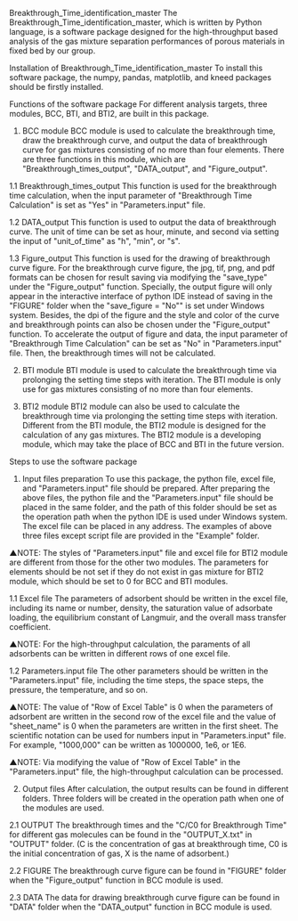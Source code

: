 Breakthrough_Time_identification_master
The Breakthrough_Time_identification_master, which is written by Python language, is a software package designed for the high-throughput based analysis of the gas mixture separation performances of porous materials in fixed bed by our group. 

Installation of Breakthrough_Time_identification_master
To install this software package, the numpy, pandas, matplotlib, and kneed packages should be firstly installed.

Functions of the software package
For different analysis targets, three modules, BCC, BTI, and BTI2, are built in this package. 
1. BCC module
BCC module is used to calculate the breakthrough time, draw the breakthrough curve, and output the data of breakthrough curve for gas mixtures consisting of no more than four elements. There are three functions in this module, which are  "Breakthrough_times_output", "DATA_output", and "Figure_output".

1.1 Breakthrough_times_output
This function is used for the breakthrough time calculation, when the input parameter of "Breakthrough Time Calculation" is set as "Yes" in "Parameters.input" file.

1.2 DATA_output
This function is used to output the data of breakthrough curve. The unit of time can be set as hour, minute, and second via setting the input of "unit_of_time" as "h", "min", or "s".

1.3 Figure_output
This function is used for the drawing of breakthrough curve figure. For the breakthrough curve figure, the jpg, tif, png, and pdf formats can be chosen for result saving via modifying the "save_type" under the "Figure_output" function. Specially, the output figure will only appear in the interactive interface of python IDE instead of saving in the "FIGURE" folder when the "save_figure = "No"" is set under Windows system. Besides, the dpi of the figure and the style and color of the curve and breakthrough points can also be chosen under the "Figure_output" function.
To accelerate the output of figure and data, the input parameter of "Breakthrough Time Calculation" can be set as "No" in "Parameters.input" file. Then, the breakthrough times will not be calculated.

2. BTI module
BTI module is used to calculate the breakthrough time via prolonging the setting time steps with iteration. The BTI module is only use for gas mixtures consisting of no more than four elements.

3. BTI2 module
BTI2 module can also be used to calculate the breakthrough time via prolonging the setting time steps with iteration. Different from the BTI module, the BTI2 module is designed for the calculation of any gas mixtures. The BTI2 module is a developing module, which may take the place of BCC and BTI in the future version.

Steps to use the software package
1. Input files preparation
To use this package, the python file, excel file, and "Parameters.input" file should be prepared. After preparing the above files, the python file and the "Parameters.input" file should be placed in the same folder, and the path of this folder should be set as the operation path when the python IDE is used under Windows system. The excel file can be placed in any address. The examples of above three files except script file are provided in the "Example" folder.

▲NOTE: The styles of "Parameters.input" file and excel file for BTI2 module are different from those for the other two modules. The parameters for elements should be not set if they do not exist in gas mixture for BTI2 module, which should be set to 0 for BCC and BTI modules.

1.1 Excel file
The parameters of adsorbent should be written in the excel file, including its name or number, density, the saturation value of adsorbate loading, the equilibrium constant of Langmuir, and the overall mass transfer coefficient. 

▲NOTE: For the high-throughput calculation, the paraments of all adsorbents can be written in different rows of one excel file. 

1.2 Parameters.input file
The other parameters should be written in the "Parameters.input" file, including the time steps, the space steps, the pressure, the temperature, and so on. 

▲NOTE: The value of "Row of Excel Table" is 0 when the parameters of adsorbent are written in the second row of the excel file and the value of "sheet_name" is 0 when the parameters are written in the first sheet. The scientific notation can be used for numbers input in "Parameters.input" file. For example, "1000,000" can be written as 1000000, 1e6, or 1E6.

▲NOTE: Via modifying the value of "Row of Excel Table" in the "Parameters.input" file, the high-throughput calculation can be processed. 

2. Output files
After calculation, the output results can be found in different folders. Three folders will be created in the operation path when one of the modules are used.

2.1 OUTPUT
The breakthrough times and the "C/C0 for Breakthrough Time" for different gas molecules can be found in the "OUTPUT_X.txt" in "OUTPUT" folder. (C is the concentration of gas at breakthrough time, C0 is the initial concentration of gas, X is the name of adsorbent.)

2.2 FIGURE
The breakthrough curve figure can be found in "FIGURE" folder when the "Figure_output" function in BCC module is used.

2.3 DATA
The data for drawing breakthrough curve figure can be found in "DATA" folder when the "DATA_output" function in BCC module is used.


